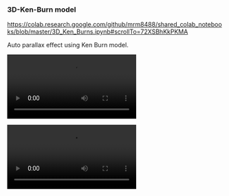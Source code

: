 ### 3D-Ken-Burn model
https://colab.research.google.com/github/mrm8488/shared_colab_notebooks/blob/master/3D_Ken_Burns.ipynb#scrollTo=72XSBhKkPKMA

Auto parallax effect using Ken Burn model.

![](autozoom.mp4)

![](achu.mp4)
